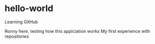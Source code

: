 # hello-world
Learning GitHub

Ronny here, testing how this applciation works
My first experience with repositories
